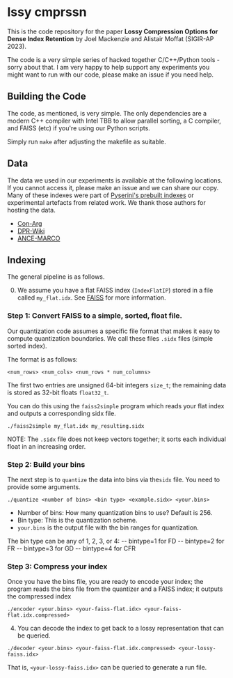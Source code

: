 # lssy cmprssn

This is the code repository for the paper **Lossy Compression Options for Dense Index Retention** by
Joel Mackenzie and Alistair Moffat (SIGIR-AP 2023).

The code is a very simple series of hacked together C/C++/Python tools - sorry about that.
I am very happy to help support any experiments you might want to run with our code, please make an issue if you need help.


## Building the Code

The code, as mentioned, is very simple. The only dependencies are a modern C++ compiler with Intel TBB to
allow parallel sorting, a C compiler, and FAISS (etc) if you're using our Python scripts.

Simply run `make` after adjusting the makefile as suitable.

## Data

The data we used in our experiments is available at the following locations. If you cannot access it, please make an issue and we can share our copy.
Many of these indexes were part of [Pyserini's prebuilt indexes](https://github.com/castorini/pyserini/blob/master/pyserini/prebuilt_index_info.py)
or experimental artefacts from related work. We thank those authors for hosting the data.

- [Con-Arg](https://rgw.cs.uwaterloo.ca/pyserini/indexes/faiss.beir-v1.0.0-arguana.contriever.20230124.tar.gz) 
- [DPR-Wiki](https://www.dropbox.com/s/nq62qhodd237p9t/dindex-dpr-multi-pca128.tar.gz) 
- [ANCE-MARCO](https://rgw.cs.uwaterloo.ca/JIMMYLIN-bucket0/pyserini-indexes/dindex-msmarco-passage-ance-bf-20210224-060cef.tar.gz)


## Indexing

The general pipeline is as follows.


0. We assume you have a flat FAISS index (`IndexFlatIP`) stored in a file called `my_flat.idx`.
See [FAISS](https://github.com/facebookresearch/faiss/wiki/Faiss-indexes) for more information.

### Step 1: Convert FAISS to a simple, sorted, float file.
Our quantization code assumes a specific file format that makes it easy to compute quantization boundaries.
We call these files `.sidx` files (simple sorted index).

The format is as follows:
```
<num_rows> <num_cols> <num_rows * num_columns>
``` 
The first two entries are unsigned 64-bit integers `size_t`; the remaining data is stored as 32-bit floats `float32_t`.

You can do this using the `faiss2simple` program which reads your flat index and outputs a corresponding sidx file.
```
./faiss2simple my_flat.idx my_resulting.sidx
```
NOTE: The `.sidx` file does not keep vectors together; it sorts each individual float in an increasing order.


### Step 2: Build your bins
The next step is to `quantize` the data into bins via the`sidx` file. You need to provide some arguments.
```
./quantize <number of bins> <bin type> <example.sidx> <your.bins>
```
- Number of bins: How many quantization bins to use? Default is 256.
- Bin type: This is the quantization scheme.
- `your.bins` is the output file with the bin ranges for quantization.

The bin type can be any of 1, 2, 3, or 4:
  -- bintype=1 for FD
  -- bintype=2 for FR
  -- bintype=3 for GD
  -- bintype=4 for CFR

### Step 3: Compress your index
Once you have the bins file, you are ready to encode your index; the program reads the bins file from
the quantizer and a FAISS index; it outputs the compressed index
```
./encoder <your.bins> <your-faiss-flat.idx> <your-faiss-flat.idx.compressed>
```

4. You can decode the index to get back to a lossy representation that can be queried.
```
./decoder <your.bins> <your-faiss-flat.idx.compressed> <your-lossy-faiss.idx>
```
That is, `<your-lossy-faiss.idx>` can be queried to generate a run file.

